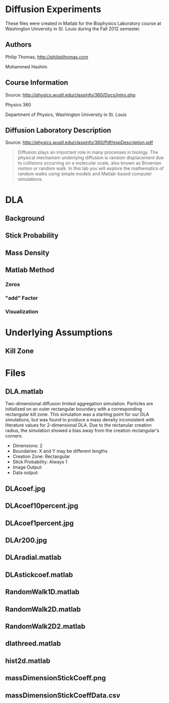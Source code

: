 # Diffusion Experiments
These files were created in Matlab for the Biophysics Laboratory course at Washington University in St. Louis during the Fall 2012 semester.

## Authors

Philip Thomas, http://philipithomas.com

Mohammed Hashim

## Course Information
Source: http://physics.wustl.edu/classinfo/360/Docs/intro.php

Physics 360

Department of Physics, Washington University in St. Louis

## Diffusion Laboratory Description

Source: http://physics.wustl.edu/classinfo/360/Pdf/expDescription.pdf

> Diffusion plays an important role in many processes in biology.  The physical mechanism underlying diffusion is random displacement due to collisions occurring on a molecular scale, also known as Brownian motion or random walk.  In this lab you will explore the mathematics of random walks using simple models and Matlab-based computer simulations.

# DLA

## Background

## Stick Probability

## Mass Density

## Matlab Method

### Zeros
### "add" Factor
### Visualization

# Underlying Assumptions

## Kill Zone

# Files

## DLA.matlab	

Two-dimensional diffusion limited aggregation simulation. Particles are initialized on an outer rectangular boundary with a corresponding rectangular kill zone. This simulation was a starting point for our DLA simulations, but was found to produce a mass density inconsistent with literature values for 2-dimensional DLA. Due to the rectanular creation radius, the simulation showed a bias away from the creation rectangular's corners. 

* Dimensions: 2
* Boundaries: X and Y may be different lengths
* Creation Zone: Rectangular
* Stick Probability: Always 1
* Image Output: 
* Data output: 

## DLAcoef.jpg	
## DLAcoef10percent.jpg
## DLAcoef1percent.jpg	
## DLAr200.jpg	
## DLAradial.matlab
## DLAstickcoef.matlab	
## RandomWalk1D.matlab	
## RandomWalk2D.matlab	
## RandomWalk2D2.matlab
## dlathreed.matlab	
## hist2d.matlab
## massDimensionStickCoeff.png	
## massDimensionStickCoeffData.csv
